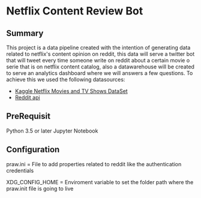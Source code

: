 # Netflix Content Review Bot

## Summary
This project is a data pipeline created with the intention of generating data related to netflix's content opinion on reddit, this data will serve a twitter bot that will tweet every time someone write on reddit about a certain movie o serie that is on netflix content catalog, also a datawarehouse will be created to serve an analytics dashboard where we will answers a few questions. To achieve this we used the following datasources:

* [Kaggle Netflix Movies and TV Shows DataSet](https://www.kaggle.com/shivamb/netflix-shows/data#) 
* [Reddit api](https://www.reddit.com/dev/api)

## PreRequisit
Python 3.5 or later
Jupyter Notebook 

## Configuration

praw.ini = File to add properties related to reddit like the authentication credentials

XDG_CONFIG_HOME = Enviroment variable to set the folder path where the praw.init file is going to live